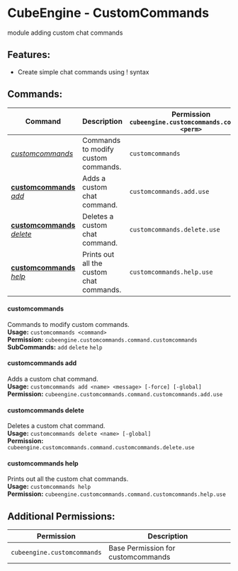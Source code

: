 # CubeEngine - CustomCommands
module adding custom chat commands

## Features:
 - Create simple chat commands using !<command> syntax

## Commands:

| Command | Description | Permission<br>`cubeengine.customcommands.command.<perm>` |
| --- | --- | --- |
| [*customcommands*](#customcommands) | Commands to modify custom commands. | `customcommands` |
| [**customcommands** *add*](#customcommands-add) | Adds a custom chat command. | `customcommands.add.use` |
| [**customcommands** *delete*](#customcommands-delete) | Deletes a custom chat command. | `customcommands.delete.use` |
| [**customcommands** *help*](#customcommands-help) | Prints out all the custom chat commands. | `customcommands.help.use` |

#### customcommands  
Commands to modify custom commands.  
**Usage:** `customcommands <command>`  
**Permission:** `cubeengine.customcommands.command.customcommands`  
**SubCommands:** `add` `delete` `help`  

#### customcommands add  
Adds a custom chat command.  
**Usage:** `customcommands add <name> <message> [-force] [-global]`  
**Permission:** `cubeengine.customcommands.command.customcommands.add.use`  
  

#### customcommands delete  
Deletes a custom chat command.  
**Usage:** `customcommands delete <name> [-global]`  
**Permission:** `cubeengine.customcommands.command.customcommands.delete.use`  
  

#### customcommands help  
Prints out all the custom chat commands.  
**Usage:** `customcommands help `  
**Permission:** `cubeengine.customcommands.command.customcommands.help.use`  
  

## Additional Permissions:

| Permission | Description |
| --- | --- |
| `cubeengine.customcommands` | Base Permission for customcommands |